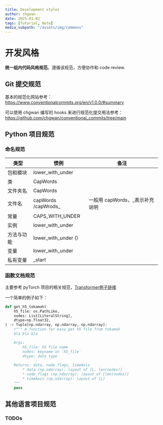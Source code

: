 ```yaml
---
title: Development styles
author: chgwan
date: 2025-01-02
tags: [Tutorial, Note]
media_subpath: "/assets/img/commons"
--- 
```

# 开发风格
**统一组内代码风格规范**。遵循该规范，方便协作和 code review.

## Git 提交规范
基本的规范化网站参考：https://www.conventionalcommits.org/en/v1.0.0/#summary

可以使用 chgwan 编写的 hooks 来进行规范化提交用法参考：https://github.com/chgwan/conventional_commits/tree/main

## Python 项目规范
### 命名规范

| 类型       | 惯例                       | 备注                           |
| ---------- | -------------------------- | ------------------------------ |
| 包和模块   | lower_with_under           |                                |
| 类         | CapWords                   |                                |
| 文件夹名   | CapWords                   |                                |
| 文件名     | capWords /capWrods_<intro> | 一般用 capWords，_表示补充说明 |
| 常量       | CAPS_WITH_UNDER            |                                |
| 实例       | lower_with_under           |                                |
| 方法与功能 | lower_with_under ()        |                                |
| 变量       | lower_with_under           |                                |
| 私有变量   | _start                     |                                |

### 函数文档规范
主要参考 pyTorch 项目的相关规范，[Transformer例子链接](https://github.com/pytorch/pytorch/blob/v2.6.0/torch/nn/modules/transformer.py#L57)

一个简单的例子如下：
```python
def get_h5_tokamak(
    h5_file: os.PathLike,
    nodes: List[LiteralString],
    dtype=np.float32,
) -> Tuple[np.ndarray, np.ndarray, np.ndarray]:
    r""" A function for easy get h5 file from tokamak
    bla bla bla

    Args:
        h5_file: h5 file name
        nodes: keyname in `h5_file`
        dtype: data type
        
    Returns: data, node_flags, timeAxis
        * data (np.ndarray): layout of [L, len(nodes)]
        * node_flags (np.ndarray): layout of [len(nodes)]
        * timeAxis (np.ndarray): layout of [L]
    """
    pass
```

## 其他语言项目规范
### TODOs
